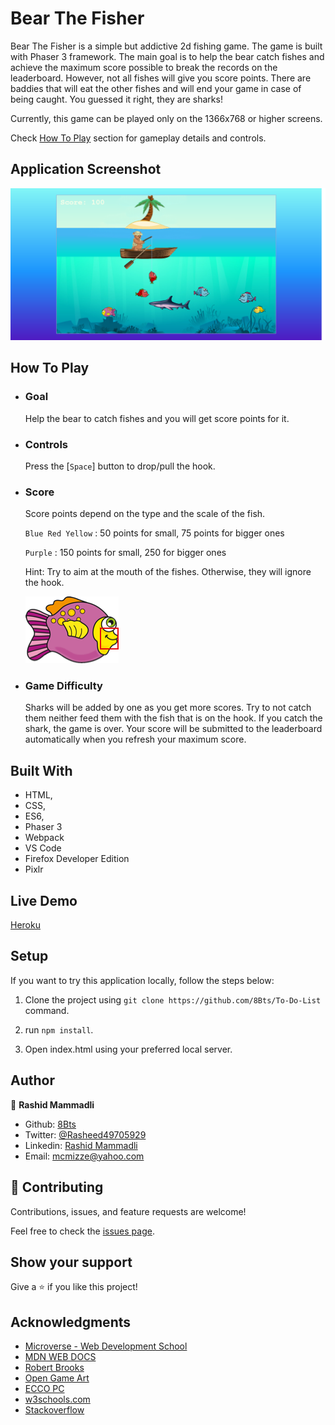 # Bear The Fisher

Bear The Fisher is a simple but addictive 2d fishing game. The game is built with Phaser 3 framework. The main goal is to help the bear catch fishes and achieve the maximum score possible to break the records on the leaderboard. However, not all fishes will give you score points. There are baddies that will eat the other fishes and will end your game in case of being caught. You guessed it right, they are sharks!

Currently, this game can be played only on the 1366x768 or higher screens.

Check [How To Play](#How-To-Play) section for gameplay details and controls.

## Application Screenshot
![screenshot](src/assets/screenshots/screenshot.png)

## How To Play

- ### Goal

     Help the bear to catch fishes and you will get score points for it.

- ### Controls

     Press the  [`Space`]  button to drop/pull the hook.

- ### Score

    Score points depend on the type and the scale of the fish.

    `Blue Red Yellow` : 50 points for small, 75 points for bigger ones

    `Purple` : 150 points for small, 250 for bigger ones

    Hint: Try to aim at the mouth of the fishes. Otherwise, they will ignore the hook.

    ![guide](src/assets/screenshots/guide.png)

- ### Game Difficulty 

    Sharks will be added by one as you get more scores. Try to not catch them neither feed them with the fish that is on the hook. If you catch the shark, the game is over.
    Your score will be submitted to the leaderboard automatically when you refresh your maximum score.

    

## Built With

- HTML,
- CSS,
- ES6,
- Phaser 3
- Webpack
- VS Code
- Firefox Developer Edition
- Pixlr

## Live Demo

[Heroku](https://bearthefisher.herokuapp.com/)

## Setup

  If you want to try this application locally, follow the steps below:

  1. Clone the project using `git clone https://github.com/8Bts/To-Do-List` command.

  2. run `npm install`.

  3. Open index.html using your preferred local server.

## Author

👤 **Rashid Mammadli**

- Github: [8Bts](https://github.com/8Bts)
- Twitter: [@Rasheed49705929](https://twitter.com/Rasheed49705929)
- Linkedin: [Rashid Mammadli](https://www.linkedin.com/in/rashidmammadli/)
- Email: mcmizze@yahoo.com


## 🤝 Contributing

Contributions, issues, and feature requests are welcome!

Feel free to check the <a href="https://github.com/8Bts/Bear_The_Fisher/issues" target="_blank">issues page</a>.

## Show your support

Give a ⭐️ if you like this project!

## Acknowledgments

- [Microverse - Web Development School](https://www.microverse.org/)
- [MDN WEB DOCS](https://developer.mozilla.org/)
- [Robert Brooks](www.gamedeveloperstudio.com)
- [Open Game Art](https://opengameart.org/)
- [ECCO PC](https://www.deviantart.com/users/outgoing?https://eccothedolphin.online)
- <a href="https://www.w3schools.com/" target="_blank">w3schools.com</a> 
- <a href="https://www.stackoverflow.com/" target="_blank">Stackoverflow</a>